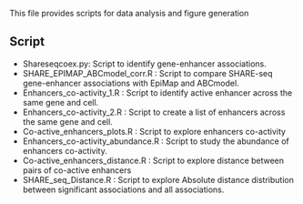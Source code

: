 This file provides scripts for data analysis and figure generation 

## Script
 - Shareseqcoex.py: Script to identify gene-enhancer associations.
 - SHARE_EPIMAP_ABCmodel_corr.R : Script to compare SHARE-seq gene-enhancer associations with EpiMap and ABCmodel. 
 - Enhancers_co-activity_1.R : Script to identify active enhancer across the same gene and cell.
 - Enhancers_co-activity_2.R : Script to create a list of enhancers across the same gene and cell.
 - Co-active_enhancers_plots.R : Script to explore enhancers co-activity
 - Enhancers_co-activity_abundance.R : Script to study the abundance of enhancers co-activity.
 - Co-active_enhancers_distance.R : Script to explore distance between pairs of co-active enhancers
 - SHARE_seq_Distance.R : Script to explore Absolute distance distribution between significant associations and all
 associations.
